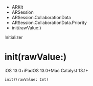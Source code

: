 

- ARKit
- ARSession
- ARSession.CollaborationData
- ARSession.CollaborationData.Priority
-  init(rawValue:) 

Initializer

# init(rawValue:)

iOS 13.0+iPadOS 13.0+Mac Catalyst 13.1+

``` source
init?(rawValue: Int)
```

